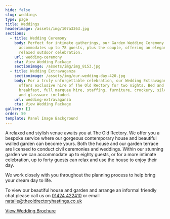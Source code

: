 ```yaml
---
hide: false
slug: weddings
type: page
title: Weddings
headerimage: /assets/img/107a3363.jpg
sections:
  - title: Wedding Ceremony
    body: Perfect for intimate gatherings, our Garden Wedding Ceremony package
      accommodates up to 78 guests, plus the couple, offering an elegant and
      relaxed outdoor celebration.
    url: wedding-ceremony
    cta: View Wedding Package
    sectionimage: /assets/img/img_8153.jpg
  - title: Wedding Extravaganza
    sectionimage: /assets/img/our-wedding-day-420.jpg
    body: For a truly unforgettable celebration, our Wedding Extravaganza package
      offers exclusive hire of The Old Rectory for two nights. Bed and
      breakfast, full marquee hire, staffing, furniture, crockery, silverware
      and glassware included.
    url: wedding-extravaganza
    cta: View Wedding Package
gallery: []
order: 50
template: Panel Image Background
---
```

A relaxed and stylish venue awaits you at The Old Rectory. We offer you a bespoke service where our gorgeous contemporary house and beautiful walled garden can become yours. Both the house and our garden terrace are licensed to conduct civil ceremonies and weddings. Within our stunning garden we can accommodate up to eighty guests, or for a more intimate celebration, up to forty guests can relax and use the house to enjoy their day.

We work closely with you throughout the planning process to help bring your dream day to life.

To view our beautiful house and garden and arrange an informal friendly chat please call us on [01424 422410](tel:01424422410) or email [natalie@theoldrectoryhastings.co.uk](natalie@theoldrectoryhastings.co.uk)

[View Wedding Brochure](/assets/img/wedding-brochure.pdf)
